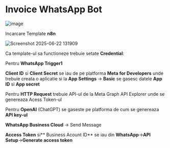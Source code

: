 # Invoice WhatsApp Bot


![image](https://github.com/user-attachments/assets/b2138d71-8888-44d8-aedb-2456b85e9764)


Incarcare Template **n8n**

![Screenshot 2025-06-22 131909](https://github.com/user-attachments/assets/8e90b492-0e02-4886-a49b-43014723b022)


Ca template-ul sa functioneze trebuie setate **Credential**:

Pentru **WhatsApp Trigger1**

**Client ID** si **Client Secret**  se iau de pe platforma **Meta for Developers** unde trebuie creata o aplicatie si la **App Settings** -> **Basic** se gasesc datele **App ID** si **App secret**

Pentru **HTTP Request** trebuie API-ul de la Meta Graph API Explorer
unde se genereaza Acess Token-ul

Pentru **OpenAI** (ChatGPT) se gaseste pe platforma de cum se genereaza **API key-ul**

**WhatsApp Business Cloud** -> Send Message

**Access Token** si** Business Acount ID** se iau din **WhatsApp**->**API Setup**->**Generate access token**


